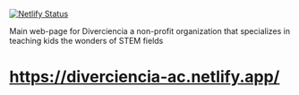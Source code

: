 [![Netlify Status](https://api.netlify.com/api/v1/badges/741cc74f-d0e6-4574-b7a1-a1c1a320fd66/deploy-status)](https://app.netlify.com/sites/diverciencia-ac/deploys)

Main web-page for Diverciencia a non-profit organization that specializes in teaching kids the wonders of STEM fields
# https://diverciencia-ac.netlify.app/

